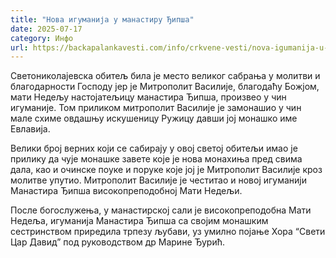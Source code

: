 ```yaml
---
title: "Нова игуманија у манастиру Ђипша"
date: 2025-07-17
category: Инфо
url: https://backapalankavesti.com/info/crkvene-vesti/nova-igumanija-u-manastiru-djipsa/
---
```


Светониколајевска обитељ била је место великог сабрања у молитви и благодарности Господу јер је Митрополит Василије, благодаћу Божјом, мати Недељу настојатељицу манастира Ђипша, произвео у чин игуманије. Том приликом митрополит Василије је замонашио у чин мале схиме овдашњу искушеницу Ружицу давши јој монашко име Евлавија.

Велики број верних који се сабирају у овој светој обитељи имао је прилику да чује монашке завете које је нова монахиња пред свима дала, као и очинске поуке и поруке које јој је Митрополит Василије кроз молитве упутио. Митрополит Василије је честитао и новој игуманији Манастира Ђипша високопреподобној Мати Недељи.

После богослужења, у манастирској сали је високопреподобна Мати Недеља, игуманија Манастира Ђипша са својим монашким сестринством приредила трпезу љубави, уз умилно појање Хора “Свети Цар Давид” под руководством др Марине Ђурић.
